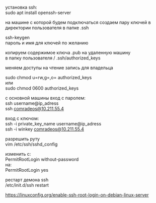 установка ssh:  
sudo apt install openssh-server  

на машине с которой будем подключаться создаем пару ключей в   
директории пользователя в папке .ssh  

ssh-keygen  
пароль и имя для ключей по желанию  

копируем содержимое ключа .pub на удаленную машину   
в папку пользователя / .ssh/authorized_keys  

меняем доступы на чтение запись для владельца  

sudo chmod u=rw,g=,o= authorized_keys  
или  
sudo chmod 0600 authorized_keys  

с основной машины вход с паролем:  
ssh username@ip_adress  
ssh comradeos@10.211.55.4  

вход с ключом:  
ssh -i private_key_name username@ip_adress  
ssh -i winkey comradeos@10.211.55.4  

разрешить руту  
vim /etc/ssh/sshd_config  

изменить с:  
PermitRootLogin without-password  
на:  
PermitRootLogin yes  

рестарт демона ssh  
/etc/init.d/ssh restart  

https://linuxconfig.org/enable-ssh-root-login-on-debian-linux-server  